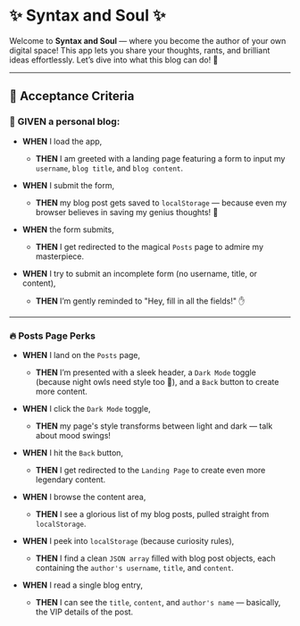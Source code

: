 # ✨ **Syntax and Soul** ✨  

Welcome to **Syntax and Soul** — where you become the author of your own digital space! This app lets you share your thoughts, rants, and brilliant ideas effortlessly. Let’s dive into what this blog can do! 🚀  

---

## 🎯 **Acceptance Criteria**  

### 📌 **GIVEN** a personal blog:  

- **WHEN** I load the app,  
  - **THEN** I am greeted with a landing page featuring a form to input my `username`, `blog title`, and `blog content`.  

- **WHEN** I submit the form,  
  - **THEN** my blog post gets saved to `localStorage` — because even my browser believes in saving my genius thoughts! 💾  

- **WHEN** the form submits,  
  - **THEN** I get redirected to the magical `Posts` page to admire my masterpiece.  

- **WHEN** I try to submit an incomplete form (no username, title, or content),  
  - **THEN** I’m gently reminded to "Hey, fill in all the fields!" ✋  

---

### 🔥 **Posts Page Perks**  

- **WHEN** I land on the `Posts` page,  
  - **THEN** I’m presented with a sleek header, a `Dark Mode` toggle (because night owls need style too 🌙), and a `Back` button to create more content.  

- **WHEN** I click the `Dark Mode` toggle,  
  - **THEN** my page's style transforms between light and dark — talk about mood swings!  

- **WHEN** I hit the `Back` button,  
  - **THEN** I get redirected to the `Landing Page` to create even more legendary content.  

- **WHEN** I browse the content area,  
  - **THEN** I see a glorious list of my blog posts, pulled straight from `localStorage`.  

- **WHEN** I peek into `localStorage` (because curiosity rules),  
  - **THEN** I find a clean `JSON array` filled with blog post objects, each containing the `author's username`, `title`, and `content`.  

- **WHEN** I read a single blog entry,  
  - **THEN** I can see the `title`, `content`, and `author's name` — basically, the VIP details of the post.  
